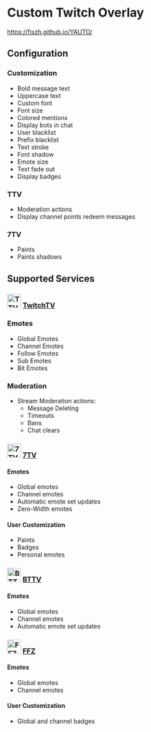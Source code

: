 # Custom Twitch Overlay

https://fiszh.github.io/YAUTO/

## Configuration

### Customization
- Bold message text
- Uppercase text
- Custom font
- Font size
- Colored mentions
- Display bots in chat
- User blacklist
- Prefix blacklist
- Text stroke
- Font shadow
- Emote size
- Text fade out
- Display badges

### TTV
- Moderation actions
- Display channel points redeem messages

### 7TV
- Paints
- Paints shadows

## Supported Services

### <img src="https://assets.twitch.tv/assets/favicon-32-e29e246c157142c94346.png" width="32" alt="TTV Logo" /> [TwitchTV](https://www.twitch.tv/)

### Emotes
- Global Emotes
- Channel Emotes
- Follow Emotes
- Sub Emotes
- Bit Emotes
  
### Moderation
- Stream Moderation actions:
  - Message Deleting
  - Timeouts
  - Bans
  - Chat clears

### <img src="https://7tv.app/favicon.svg" width="32" alt="7TV Logo" /> [7TV](https://7tv.app/)

#### Emotes
- Global emotes
- Channel emotes
- Automatic emote set updates
- Zero-Width emotes

#### User Customization
- Paints
- Badges
- Personal emotes

### <img src="https://betterttv.com/favicon.png" width="32" alt="BTTV Logo" /> [BTTV](https://betterttv.com/)

#### Emotes
- Global emotes
- Channel emotes
- Automatic emote set updates

### <img src="https://www.frankerfacez.com/static/images/favicon-32.png" width="32" alt="FFZ Logo" /> [FFZ](https://www.frankerfacez.com/)

#### Emotes
- Global emotes
- Channel emotes

#### User Customization
- Global and channel badges
